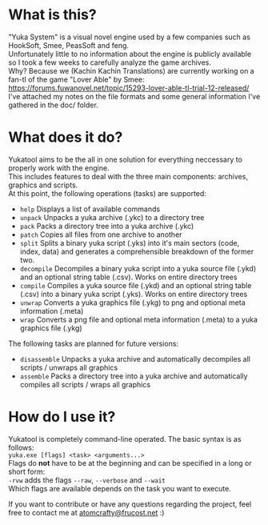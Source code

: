 # What is this?
"Yuka System" is a visual novel engine used by a few companies such as HookSoft, Smee, PeasSoft and feng.  
Unfortunately little to no information about the engine is publicly available so I took a few weeks to carefully analyze the game archives.  
Why? Because we (Kachin Kachin Translations) are currently working on a fan-tl of the game "Lover Able" by Smee: https://forums.fuwanovel.net/topic/15293-lover-able-tl-trial-12-released/  
I've attached my notes on the file formats and some general information I've gathered in the doc/ folder.

# What does it do?
Yukatool aims to be the all in one solution for everything neccessary to properly work with the engine.  
This includes features to deal with the three main components: archives, graphics and scripts.  
At this point, the following operations (tasks) are supported:
* `help` Displays a list of available commands
* `unpack` Unpacks a yuka archive (.ykc) to a directory tree
* `pack` Packs a directory tree into a yuka archive (.ykc)
* `patch` Copies all files from one archive to another
* `split` Splits a binary yuka script (.yks) into it's main sectors (code, index, data) and generates a comprehensible breakdown of the former two.
* `decompile` Decompiles a binary yuka script into a yuka source file (.ykd) and an optional string table (.csv). Works on entire directory trees
* `compile` Compiles a yuka source file (.ykd) and an optional string table (.csv) into a binary yuka script (.yks). Works on entire directory trees
* `unwrap` Converts a yuka graphics file (.ykg) to png and optional meta information (.meta)
* `wrap` Converts a png file and optional meta information (.meta) to a yuka graphics file (.ykg)

The following tasks are planned for future versions:
* `disassemble` Unpacks a yuka archive and automatically decompiles all scripts / unwraps all graphics
* `assemble` Packs a directory tree into a yuka archive and automatically compiles all scripts / wraps all graphics

# How do I use it?
Yukatool is completely command-line operated. The basic syntax is as follows:  
`yuka.exe [flags] <task> <arguments...>`  
Flags do **not** have to be at the beginning and can be specified in a long or short form:  
`-rvw` adds the flags `--raw`, `--verbose` and `--wait`  
Which flags are available depends on the task you want to execute.  

If you want to contribute or have any questions regarding the project, feel free to contact me at atomcrafty@frucost.net :)
